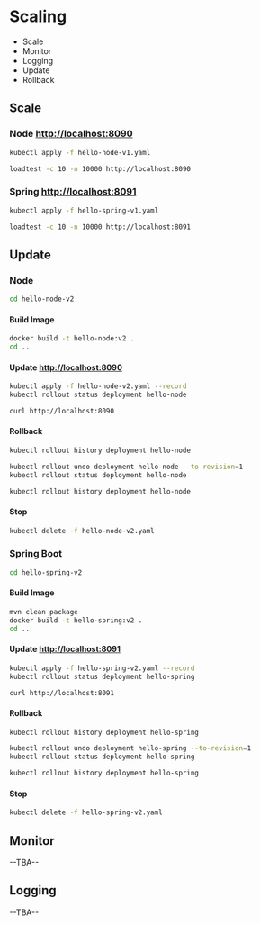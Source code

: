 # Scaling

 * Scale
 * Monitor
 * Logging
 * Update
 * Rollback

## Scale

### Node [http://localhost:8090](http://localhost:8090)
```bash
kubectl apply -f hello-node-v1.yaml
```

```bash
loadtest -c 10 -n 10000 http://localhost:8090
```

### Spring [http://localhost:8091](http://localhost:8091)
```bash
kubectl apply -f hello-spring-v1.yaml
```

```bash
loadtest -c 10 -n 10000 http://localhost:8091
```

## Update

### Node
```bash
cd hello-node-v2
```

#### Build Image
```bash
docker build -t hello-node:v2 .
cd ..
```

#### Update [http://localhost:8090](http://localhost:8090)
```bash
kubectl apply -f hello-node-v2.yaml --record
kubectl rollout status deployment hello-node

curl http://localhost:8090
```

#### Rollback
```bash
kubectl rollout history deployment hello-node

kubectl rollout undo deployment hello-node --to-revision=1
kubectl rollout status deployment hello-node

kubectl rollout history deployment hello-node
```

#### Stop
```bash
kubectl delete -f hello-node-v2.yaml
```

### Spring Boot
```bash
cd hello-spring-v2
```

#### Build Image
```bash
mvn clean package
docker build -t hello-spring:v2 .
cd ..
```

#### Update [http://localhost:8091](http://localhost:8091)
```bash
kubectl apply -f hello-spring-v2.yaml --record
kubectl rollout status deployment hello-spring

curl http://localhost:8091
```

#### Rollback
```bash
kubectl rollout history deployment hello-spring

kubectl rollout undo deployment hello-spring --to-revision=1
kubectl rollout status deployment hello-spring

kubectl rollout history deployment hello-spring
```

#### Stop
```bash
kubectl delete -f hello-spring-v2.yaml
```

## Monitor
--TBA--

## Logging
--TBA--


